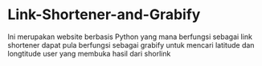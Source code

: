 # Link-Shortener-and-Grabify
Ini merupakan website berbasis Python yang mana berfungsi sebagai link shortener dapat pula berfungsi sebagai grabify untuk mencari latitude dan longtitude user yang membuka hasil dari shorlink
